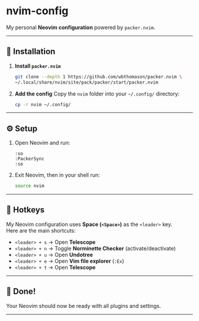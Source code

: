 # nvim-config

My personal **Neovim configuration** powered by `packer.nvim`.

---

## 🚀 Installation

1. **Install `packer.nvim`**

   ```bash
   git clone --depth 1 https://github.com/wbthomason/packer.nvim \
   ~/.local/share/nvim/site/pack/packer/start/packer.nvim
   ```

2. **Add the config**
   Copy the `nvim` folder into your `~/.config/` directory:

   ```bash
   cp -r nvim ~/.config/
   ```

---

## ⚙️ Setup

1. Open Neovim and run:

   ```vim
   :so
   :PackerSync
   :so
   ```

2. Exit Neovim, then in your shell run:

   ```bash
   source nvim
   ```

---

## 🔑 Hotkeys

My Neovim configuration uses **Space (`<Space>`)** as the `<leader>` key.  
Here are the main shortcuts:

- `<leader> + s` → Open **Telescope**
- `<leader> + n` → Toggle **Norminette Checker** (activate/deactivate)
- `<leader> + u` → Open **Undotree**
- `<leader> + e` → Open **Vim file explorer** (`:Ex`)
- `<leader> + t` → Open **Telescope**

---

## 🎉 Done!

Your Neovim should now be ready with all plugins and settings.

---